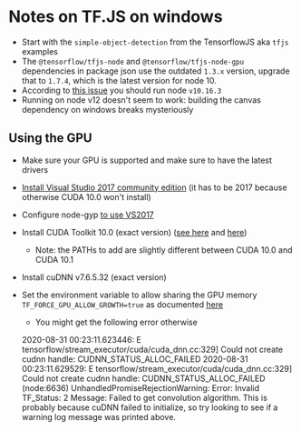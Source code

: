 # Notes on TF.JS on windows
* Start with the `simple-object-detection` from the TensorflowJS aka `tfjs` examples
* The `@tensorflow/tfjs-node` and `@tensorflow/tfjs-node-gpu` dependencies in package json use the outdated `1.3.x` version, upgrade that to `1.7.4`, which is the latest version for node 10.
* According to [this issue](https://github.com/tensorflow/tfjs/issues/2341) you should run node `v10.16.3`
* Running on node v12 doesn't seem to work: building the canvas dependency on windows breaks mysteriously
## Using the GPU
* Make sure your GPU is supported and make sure to have the latest drivers
* [Install Visual Studio 2017 community edition](https://my.visualstudio.com/Downloads?PId=6542) (it has to be 2017 because otherwise CUDA 10.0 won't install)
* Configure node-gyp [to use VS2017](https://github.com/nodejs/node-gyp#option-2)
* Install CUDA Toolkit 10.0 (exact version) ([see here](https://www.tensorflow.org/install/gpu#windows_setup) and [here](https://github.com/tensorflow/tfjs/blob/master/tfjs-node/README.md))
    * Note: the PATHs to add are slightly different between CUDA 10.0 and CUDA 10.1
* Install cuDNN v7.6.5.32 (exact version)
* Set the environment variable to allow sharing the GPU memory `TF_FORCE_GPU_ALLOW_GROWTH=true` as documented [here](https://www.tensorflow.org/guide/gpu#limiting_gpu_memory_growth)
    * You might get the following error otherwise
    
    
    
    2020-08-31 00:23:11.623446: E tensorflow/stream_executor/cuda/cuda_dnn.cc:329] Could not create cudnn handle: CUDNN_STATUS_ALLOC_FAILED
    2020-08-31 00:23:11.629529: E tensorflow/stream_executor/cuda/cuda_dnn.cc:329] Could not create cudnn handle: CUDNN_STATUS_ALLOC_FAILED
    (node:6636) UnhandledPromiseRejectionWarning: Error: Invalid TF_Status: 2
    Message: Failed to get convolution algorithm. This is probably because cuDNN failed to initialize, so try looking to see if a warning log message was printed above.




 